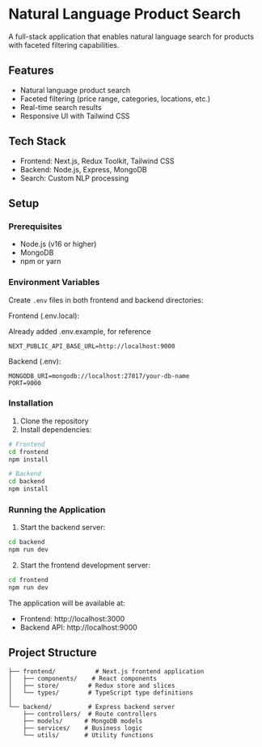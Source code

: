 # Natural Language Product Search

A full-stack application that enables natural language search for products with faceted filtering capabilities.

## Features

- Natural language product search
- Faceted filtering (price range, categories, locations, etc.)
- Real-time search results
- Responsive UI with Tailwind CSS

## Tech Stack

- Frontend: Next.js, Redux Toolkit, Tailwind CSS
- Backend: Node.js, Express, MongoDB
- Search: Custom NLP processing

## Setup

### Prerequisites

- Node.js (v16 or higher)
- MongoDB
- npm or yarn

### Environment Variables

Create `.env` files in both frontend and backend directories:

Frontend (.env.local):

Already added .env.example, for reference

```
NEXT_PUBLIC_API_BASE_URL=http://localhost:9000
```

Backend (.env):

```
MONGODB_URI=mongodb://localhost:27017/your-db-name
PORT=9000
```

### Installation

1. Clone the repository
2. Install dependencies:

```bash
# Frontend
cd frontend
npm install

# Backend
cd backend
npm install
```

### Running the Application

1. Start the backend server:

```bash
cd backend
npm run dev
```

2. Start the frontend development server:

```bash
cd frontend
npm run dev
```

The application will be available at:

- Frontend: http://localhost:3000
- Backend API: http://localhost:9000

## Project Structure

```
├── frontend/           # Next.js frontend application
│   ├── components/    # React components
│   ├── store/        # Redux store and slices
│   └── types/        # TypeScript type definitions
│
└── backend/          # Express backend server
    ├── controllers/  # Route controllers
    ├── models/      # MongoDB models
    ├── services/    # Business logic
    └── utils/       # Utility functions
```
